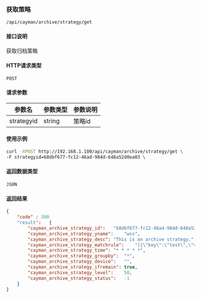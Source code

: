 ### 获取策略
`/api/cayman/archive/strategy/get`

#### 接口说明
获取归档策略

#### HTTP请求类型
`POST`

#### 请求参数
|参数名|参数类型|参数说明|
|--|--|--|
|strategyid|string|策略id|


#### 使用示例
```sh
curl -XPOST http://192.168.1.100/api/cayman/archive/strategy/get \
-F strategyid=68dbf677-fc12-46ad-984d-648a52d0ea03 \
```

#### 返回数据类型
`JSON`

#### 返回结果
```json
{
    "code" : 200
    "result":	{
		"cayman_archive_strategy_id":	"68dbf677-fc12-46ad-984d-648a52d0ea03",
		"cayman_archive_strategy_yname":	"wss",
		"cayman_archive_strategy_desc":	"This is an archive strategy.",
		"cayman_archive_strategy_matchrule":	"[{\"key\":\"test\",\"value\":\"test\",\"match\":\"=\"}]",
		"cayman_archive_strategy_time":	"* * * * *",
		"cayman_archive_strategy_groupby":	"*",
		"cayman_archive_strategy_device":	"",
		"cayman_archive_strategy_ifremain":	true,
		"cayman_archive_strategy_level":	50,
		"cayman_archive_strategy_status":	-1
	}
}
```

